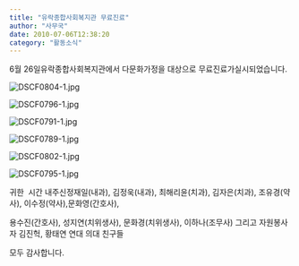 ```yaml
---
title: "유락종합사회복지관 무료진료"
author: "사무국"
date: 2010-07-06T12:38:20
category: "활동소식"
---
```


6월 26일유락종합사회복지관에서 다문화가정을 대상으로 무료진료가실시되었습니다.

![DSCF0804-1.jpg](/files/attach/images/2318/412/002/b8ded090761049fcfc77cc7965ab4a3c)

![DSCF0796-1.jpg](/files/attach/images/2318/412/002/a81f3fa4006eef24f12bb77c8ed25023)

![DSCF0791-1.jpg](/files/attach/images/2318/412/002/8c822eabab2671d941b1d86022654ff4)

![DSCF0789-1.jpg](/files/attach/images/2318/412/002/721e443e20ec9be2ef9b16fbed78f902)

![DSCF0802-1.jpg](/files/attach/images/2318/412/002/80fc5e6d03f0906f6138c3791fbc6183)

![DSCF0795-1.jpg](/files/attach/images/2318/412/002/5eb4efa79faec943219f8505ff63b3d3)

귀한  시간 내주신정재일(내과), 김정욱(내과), 최해리윤(치과), 김자은(치과), 조유경(약사), 이수정(약사),문화영(간호사),

용수진(간호사), 성지연(치위생사), 문화경(치위생사), 이하나(조무사) 그리고 자원봉사자 김진헉, 황태연 연대 의대 친구들

모두 감사합니다.
